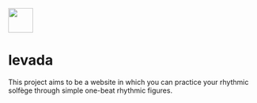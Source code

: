 <img src="./src/assets/images/levada-logo-black" height=50px align="center">

# levada
This project aims to be a website in which you can practice your rhythmic solfège through simple
one-beat rhythmic figures.
